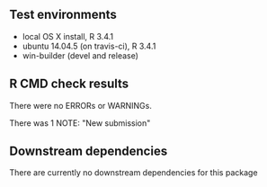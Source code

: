 ## Test environments

* local OS X install, R 3.4.1
* ubuntu 14.04.5 (on travis-ci), R 3.4.1
* win-builder (devel and release)

## R CMD check results

There were no ERRORs or WARNINGs. 

There was 1 NOTE: "New submission"

## Downstream dependencies

There are currently no downstream dependencies for this package
